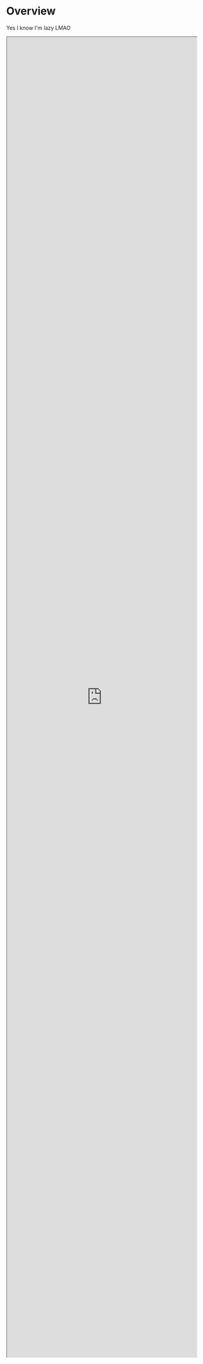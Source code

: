 # Overview

Yes I know I'm lazy LMAO

<iframe src="https://drawio-app.com/blog/uml-class-diagrams-in-draw-io/" width=100% height=3500px>
